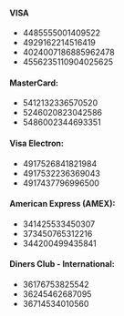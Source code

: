 #### VISA

* 4485555001409522
* 4929162214516419
* 4024007186885962478
* 4556235110904025625

#### MasterCard:

* 5412132336570520
* 5246020823042586
* 5486002344693351

#### Visa Electron:

* 4917526841821984
* 4917532236369043
* 4917437796996500

#### American Express (AMEX):

* 341425533450307
* 373450765312216
* 344200499435841

#### Diners Club - International:

* 36176753825542
* 36245462687095
* 36714534010560